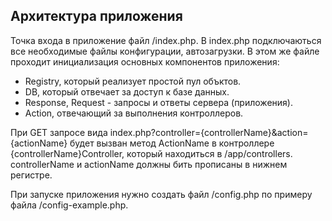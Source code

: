 ## Архитектура приложения 

Точка входа в приложение файл /index.php. В index.php подключаються все необходимые файлы конфигурации, автозагрузки. 
В этом же файле проходит инициализация основных компонентов приложения:

* Registry, который реализует простой пул объктов.
* DB, который отвечает за доступ к базе данных.
* Response, Request - запросы и ответы сервера (приложения).
* Action, отвечающий за выполнения контроллеров.

При GET запросе вида index.php?controller={controllerName}&action={actionName} будет вызван метод ActionName в контроллере {controllerName}Controller,
который находиться в /app/controllers. controllerName и actionName должны бить прописаны в нижнем регистре.

При запуске приложения нужно создать файл /config.php по примеру файла /config-example.php.
